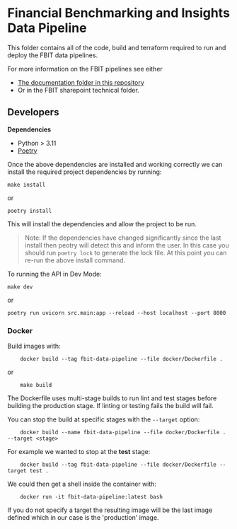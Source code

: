 # Financial Benchmarking and Insights Data Pipeline

This folder contains all of the code, build and terraform required to run and deploy the FBIT data pipelines.

For more information on the FBIT pipelines see either

* [The documentation folder in this repository](https://github.com/DFE-Digital/education-benchmarking-and-insights/tree/main/documentation)
* Or in the FBIT sharepoint technical folder.

## Developers

**Dependencies**

* Python > 3.11
* [Poetry](https://python-poetry.org/docs/)

Once the above dependencies are installed and working correctly we can install the required project dependencies by running:

    make install

or 
    
    poetry install

This will install the dependencies and allow the project to be run. 

> Note: If the dependencies have changed significantly since the last install then peotry will detect this and inform the user. In this case you should run `poetry lock` to generate the lock file. At this point you can re-run the above install command. 

To running the API in Dev Mode:

    make dev

or 

    poetry run uvicorn src.main:app --reload --host localhost --port 8000 


### Docker

Build images with:

        docker build --tag fbit-data-pipeline --file docker/Dockerfile . 

or 

        make build 

The Dockerfile uses multi-stage builds to run lint and test stages before building the production stage.  If linting or testing fails the build will fail.

You can stop the build at specific stages with the `--target` option:

        docker build --name fbit-data-pipeline --file docker/Dockerfile . --target <stage>

For example we wanted to stop at the **test** stage:

        docker build --tag fbit-data-pipeline --file docker/Dockerfile --target test .

We could then get a shell inside the container with:

        docker run -it fbit-data-pipeline:latest bash

If you do not specify a target the resulting image will be the last image defined which in our case is the 'production' image.
